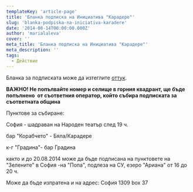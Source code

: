 ```yaml
---
templateKey: 'article-page'
title: 'Бланка подписка на Инициатива "Карадере"'
slug: 'blanka-podpiska-na-iniciativa-karadere'
date: '2014-08-14T00:00:00.000Z'
author: 'marialaleva'
cover: ''
meta_title: 'Бланка подписка на Инициатива "Карадере"'
meta_description: ''
tags:
  - Действие
---
```


Бланка за подписката може да изтеглите [оттук](https://docs.google.com/file/d/0B3LuVfWDd3s3ZDY2T3dER0h5WmM/edit).

**ВАЖНО! Не попълвайте номер и селище в горния квадрант, ще бъде попълнено  от съответния оператор, който събира подписката за съответната община**

Пунктове за събиране:

София - шадраван на Народен театър след 19 ч.

бар "Корабчето" - Бяла/Карадере

к-г "Градина"- бар Градина

както и до 20.08.2014 може да бъде подписана на пунктовете на "Зелените" в София -на "Попа", подлеза на СУ, езеро "Ариана" от 16 до 20 ч.

Може да бъде изпратена и на адрес: София 1309 box 37
